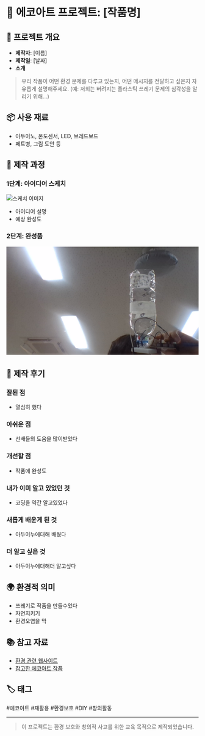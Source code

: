 # 🌱 에코아트 프로젝트: [작품명]

## 📖 프로젝트 개요
- **제작자**: [이름]
- **제작일**: [날짜]
- **소개**
> 우리 작품이 어떤 환경 문제를 다루고 있는지, 어떤 메시지를 전달하고 싶은지 자유롭게 설명해주세요.
> (예: 저희는 버려지는 플라스틱 쓰레기 문제의 심각성을 알리기 위해...)

## 📦 사용 재료
- 아두이노, 온도센서, LED, 브레드보드
- 페트병, 그림 도안 등

## 🔧 제작 과정

### 1단계: 아이디어 스케치
![스케치 이미지](sketch.jpg)
- 아이디어 설명
- 예상 완성도

### 2단계: 완성품
![완성품 1](WIN_20250716_14_17_16_Pro.jpg)

## 💭 제작 후기
### 잘된 점
- 열심히 했다

### 아쉬운 점
- 선배들의 도움을 많이받았다

### 개선할 점
- 작품에 완성도

### 내가 이미 알고 있었던 것
- 코딩을 약간 알고있었다

### 새롭게 배운게 된 것
- 아두이누에대해 배웠다

### 더 알고 싶은 것
- 아두이누에대해더 알고싶다

## 🌍 환경적 의미
- 쓰레기로 작품을 만들수있다
- 자연지키기
- 환경오염을 막

## 📚 참고 자료
- [환경 관련 웹사이트](링크)
- [참고한 에코아트 작품](링크)

## 🏷️ 태그
#에코아트 #재활용 #환경보호 #DIY #창의활동

---

> 이 프로젝트는 환경 보호와 창의적 사고를 위한 교육 목적으로 제작되었습니다.
